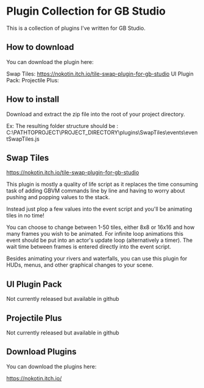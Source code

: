 # Plugin Collection for GB Studio

This is a collection of plugins I've written for GB Studio.

## How to download

You can download the plugin here:

Swap Tiles: https://nokotin.itch.io/tile-swap-plugin-for-gb-studio
UI Plugin Pack:
Projectile Plus:

## How to install

Download and extract the zip file into the root of your project directory.

Ex:
The resulting folder structure should be : C:\PATHTOPROJECT\PROJECT_DIRECTORY\plugins\SwapTiles\events\eventSwapTiles.js

## Swap Tiles

https://nokotin.itch.io/tile-swap-plugin-for-gb-studio

This plugin is mostly a quality of life script as it replaces the time consuming task of adding GBVM commands line by line and having to worry about pushing and popping values to the stack.

Instead just plop a few values into the event script and you'll be animating tiles in no time!

You can choose to change between 1-50 tiles, either 8x8 or 16x16 and how many frames you wish to be animated.
For infinite loop animations this event should be put into an actor's update loop (alternatively a timer). The wait time between frames is entered directly into the event script.

Besides animating your rivers and waterfalls, you can use this plugin for HUDs, menus, and other graphical changes to your scene.


## UI Plugin Pack

Not currently released but available in github

## Projectile Plus

Not currently released but available in github



## Download Plugins

You can download the plugins here:

https://nokotin.itch.io/

